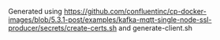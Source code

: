 Generated using https://github.com/confluentinc/cp-docker-images/blob/5.3.1-post/examples/kafka-mqtt-single-node-ssl-producer/secrets/create-certs.sh and generate-client.sh
